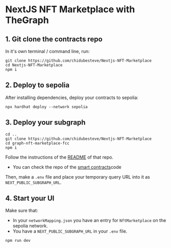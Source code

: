 # NextJS NFT Marketplace with TheGraph


## 1. Git clone the contracts repo

In it's own terminal / command line, run: 

```
git clone https://github.com/chidubesteve/Nextjs-NFT-Marketplace
cd Nextjs-NFT-Marketplace
npm i
```

## 2. Deploy to sepolia 

After installing dependencies, deploy your contracts to sepolia:

```
npx hardhat deploy --network sepolia
```

## 3. Deploy your subgraph

```
cd ..
git clone https://github.com/chidubesteve/Nextjs-NFT-Marketplace
cd graph-nft-marketplace-fcc
npm i
```

Follow the instructions of the [README](https://github.com/chidubesteve/nft-marketpace-subgraph/blob/main/README.md) of that repo. 
- You can check the repo of the [smart contracts](https://github.com/chidubesteve/Hardhat-NFT-Marketplace)code

Then, make a `.env` file and place your temporary query URL into it as `NEXT_PUBLIC_SUBGRAPH_URL`.


## 4. Start your UI

Make sure that:
- In your `networkMapping.json` you have an entry for `NftMarketplace` on the sepolia network. 
- You have a `NEXT_PUBLIC_SUBGRAPH_URL` in your `.env` file. 

```
npm run dev
```
